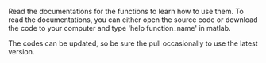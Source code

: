 Read the documentations for the functions to learn how to use them.
To read the documentations, you can either open the source code or download the code to your computer and type 'help function_name' in matlab.

The codes can be updated, so be sure the pull occasionally to use the latest version.
